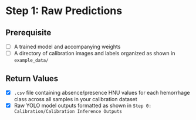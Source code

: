 # Step 1: Raw Predictions

## Prerequisite
- [ ] A trained model and accompanying weights
- [ ] A directory of calibration images and labels organized as shown in ```example_data/```
## Return Values
- [x] ```.csv``` file containing absence/presence HNU values for each hemorrhage class across all samples in your calibration dataset
- [x] Raw YOLO model outputs formatted as shown in ```Step 0: Calibration/Calibration Inference Outputs```
